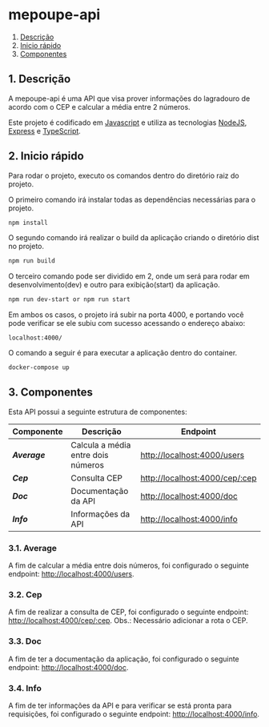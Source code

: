 # mepoupe-api

1. [Descrição](#1-descrição)
2. [Inicio rápido](#2-inicio-rápido)
3. [Componentes](#3-componentes)

## 1. Descrição

A mepoupe-api é uma API que visa prover informações do lagradouro de acordo com o CEP e calcular a média entre 2 números.

Este projeto é codificado em [Javascript](<https://developer.mozilla.org/pt-BR/docs/Web/JavaScript>) e utiliza as tecnologias [NodeJS](<https://pt.wikipedia.org/wiki/Node.js>), [Express](<https://expressjs.com/pt-br/>) e [TypeScript](<https://www.typescriptlang.org/>).

## 2. Inicio rápido

Para rodar o projeto, executo os comandos dentro do diretório raiz do projeto.

O primeiro comando irá instalar todas as dependências necessárias para o projeto.

``` bash
npm install
```

O segundo comando irá realizar o build da aplicação criando o diretório dist no projeto.

``` bash
npm run build
```

O terceiro comando pode ser dividido em 2, onde um será para rodar em desenvolvimento(dev) e outro para exibição(start) da aplicação.

``` bash
npm run dev-start or npm run start
```

Em ambos os casos, o projeto irá subir na porta 4000, e portando você pode verificar se ele subiu com sucesso acessando o endereço abaixo:

```
localhost:4000/
```

O comando a seguir é para executar a aplicação dentro do container.

``` bash
docker-compose up
```

## 3. Componentes

Esta API possui a seguinte estrutura de componentes:

| Componente    | Descrição                          | Endpoint                                 |
| ------------- | ---------------------------------- | ---------------------------------------- |
| **_Average_** | Calcula a média entre dois números | <http://localhost:4000/users>            |
| **_Cep_**     | Consulta CEP                       | <http://localhost:4000/cep/:cep>         |
| **_Doc_**     | Documentação da API                | <http://localhost:4000/doc>              |
| **_Info_**    | Informações da API                 | <http://localhost:4000/info>             |

### 3.1. Average

A fim de calcular a média entre dois números, foi configurado o seguinte endpoint: <http://localhost:4000/users>.

### 3.2. Cep

A fim de realizar a consulta de CEP, foi configurado o seguinte endpoint: <http://localhost:4000/cep/:cep>. Obs.: Necessário adicionar a rota o CEP.

### 3.3. Doc

A fim de ter a documentação da aplicação, foi configurado o seguinte endpoint: <http://localhost:4000/doc>.

### 3.4. Info

A fim de ter informações da API e para verificar se está pronta para requisições, foi configurado o seguinte endpoint: <http://localhost:4000/info>.
